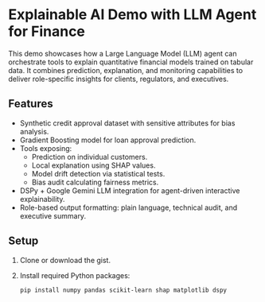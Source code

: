 # Explainable AI Demo with LLM Agent for Finance

This demo showcases how a Large Language Model (LLM) agent can orchestrate tools to explain quantitative financial models trained on tabular data. It combines prediction, explanation, and monitoring capabilities to deliver role-specific insights for clients, regulators, and executives.

## Features

- Synthetic credit approval dataset with sensitive attributes for bias analysis.
- Gradient Boosting model for loan approval prediction.
- Tools exposing:
  - Prediction on individual customers.
  - Local explanation using SHAP values.
  - Model drift detection via statistical tests.
  - Bias audit calculating fairness metrics.
- DSPy + Google Gemini LLM integration for agent-driven interactive explainability.
- Role-based output formatting: plain language, technical audit, and executive summary.

## Setup

1. Clone or download the gist.
2. Install required Python packages:

   ```bash
   pip install numpy pandas scikit-learn shap matplotlib dspy
